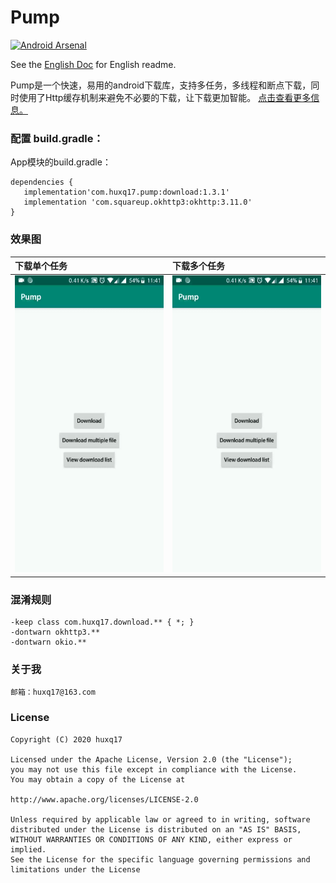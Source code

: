 # Pump
[![Android Arsenal]( https://img.shields.io/badge/Android%20Arsenal-Pump-green.svg?style=flat)]( https://android-arsenal.com/details/1/7293 )

See the [English Doc](https://github.com/huxq17/Pump/blob/master/README.md) for English readme.

Pump是一个快速，易用的android下载库，支持多任务，多线程和断点下载，同时使用了Http缓存机制来避免不必要的下载，让下载更加智能。 [点击查看更多信息。](https://github.com/huxq17/Pump/wiki/%E4%BD%BF%E7%94%A8%E8%AF%B4%E6%98%8E)

### 配置 build.gradle：
App模块的build.gradle：

```
dependencies {
   implementation'com.huxq17.pump:download:1.3.1'
   implementation 'com.squareup.okhttp3:okhttp:3.11.0'
}

```
### 效果图

|下载单个任务|下载多个任务|
|:-----|:-----|
| <img src="art/download_file.gif" width="280" height="475" /> | <img src="art/download_files.gif" width="280" height="475" /> |

### 混淆规则

```
-keep class com.huxq17.download.** { *; }
-dontwarn okhttp3.**
-dontwarn okio.**
```

### 关于我
    邮箱：huxq17@163.com

### License

    Copyright (C) 2020 huxq17

    Licensed under the Apache License, Version 2.0 (the "License");
    you may not use this file except in compliance with the License.
    You may obtain a copy of the License at

    http://www.apache.org/licenses/LICENSE-2.0

    Unless required by applicable law or agreed to in writing, software
    distributed under the License is distributed on an "AS IS" BASIS,
    WITHOUT WARRANTIES OR CONDITIONS OF ANY KIND, either express or implied.
    See the License for the specific language governing permissions and
    limitations under the License
